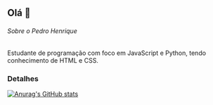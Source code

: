## Olá 👋

###### Sobre o Pedro Henrique
Estudante de programação com foco em JavaScript e Python, tendo conhecimento de HTML e CSS.

### Detalhes

[![Anurag's GitHub stats](https://github-readme-stats.vercel.app/api?username=PedroHNRQE&show_icons=true&theme=dark)](https://github.com/anuraghazra/github-readme-stats)
